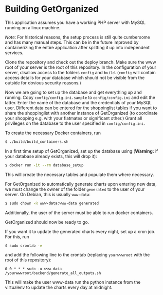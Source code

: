 # Building GetOrganized #

This application assumes you have a working PHP server with MySQL running on a linux machine.

_Note:_ For historical reasons, the setup process is still quite cumbersome and has many manual steps. This can be in the future improved by containerizing the entire application after splitting it up into independent services.

Clone the repository and check out the deploy branch. Make sure the www root of your server is the root of this repository. In the configuration of your server, disallow access to the folders `config` and `build`. (`config` will contain access details for your database which should not be visible from the outside for obvious security reasons.)

Now we are going to set up the database and get everything up and running. Copy `config/config.ini.sample` to `config/config.ini` and edit the latter. Enter the name of the database and the credentials of your MySQL user. Different data can be entered for the shoppinglist tables if you want to share the shoppinglist with another instance of GetOrganized (to coordinate your shopping e.g. with your flatmates or significant other.)
Grant all privileges on the database to the user specified in `config/config.ini`.

To create the necessary Docker containers, run
```bash
$ ./build/build_containers.sh
```
In a first time setup of GetOrganized, set up the database using (**Warning:** if your database already exists, this will drop it):
```bash
$ docker run -it --rm database_setup
```
This will create the necessary tables and populate them where necessary.

For GetOrganized to automatically generate charts upon entering new data, we must change the owner of the folder `generated` to the user of your server. On Debian, this is usually `www-data`:
```bash
$ sudo chown -R www-data:www-data generated
```
Additionally, the user of the server must be able to run docker containers.

GetOrganized should now be ready to go.

If you want it to update the generated charts every night, set up a cron job. For this, run
```bash
$ sudo crontab -e
```
and add the following line to the crontab (replacing `yourwwwroot` with the root of this repository):
```
0 0 * * * sudo -u www-data /yourwwwroot/backend/generate_all_outputs.sh
```
This will make the user www-data run the python instance from the virtualenv to update the charts every day at midnight. 
